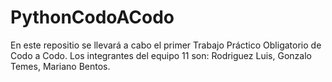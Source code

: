 # PythonCodoACodo
En este repositio se llevará a cabo el primer Trabajo Práctico Obligatorio de Codo a Codo.
Los integrantes del equipo 11 son: 
Rodriguez Luis,
Gonzalo Temes,
Mariano Bentos.
